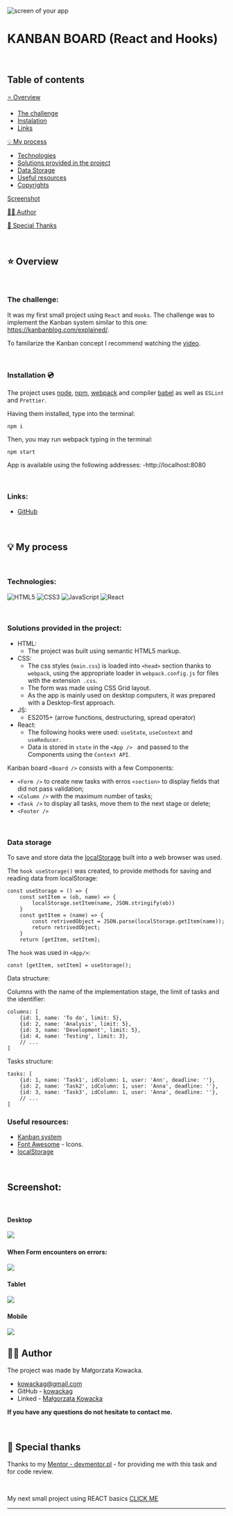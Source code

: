 ![screen of your app](https://via.placeholder.com/1000x300)

# KANBAN BOARD (React and Hooks)

&nbsp;

## Table of contents

[⭐ Overview](#⭐-overview)
  - [The challenge](#the-challenge)
  - [Instalation](#Installation-💿)
  - [Links](#links)

[💡 My process](#💡-my-process)
  - [Technologies](#Technologies)
  - [Solutions provided in the project](#Solutions-provided-in-the-project)
  - [Data Storage](#Data-storage)
  - [Useful resources](#useful-resources)
  - [Copyrights](#copyrights)

[Screenshot](#screenshot)

[🙋‍♂️ Author](#🙋‍♂️-author)

[👏 Special Thanks](#👏-special-thanks)


&nbsp;

## ⭐ Overview

&nbsp;

### **The challenge:**

It was my first small project using `React` and `Hooks`.
The challenge was to implement the Kanban system similar to this one: https://kanbanblog.com/explained/.
&nbsp;

To familarize the Kanban concept I recommend watching the [video](https://www.youtube.com/watch?v=iVaFVa7HYj4&list=PLaD4FvsFdarR3oF1gp5_NmnlL-BQIE9sW&index=1).

&nbsp;

### **Installation 💿**

The project uses [node](https://nodejs.org/en/), [npm](https://www.npmjs.com/), [webpack](https://webpack.js.org/) and compiler [babel](https://babeljs.io/setup#installation) as well as `ESLint` and `Prettier`.

Having them installed, type into the terminal: 
```
npm i
```
Then, you may run webpack typing in the terminal:

```
npm start
```
App is available using the following addresses:
-http://localhost:8080

&nbsp;

### **Links:**
- [GitHub](https://github.com/kowackag/kanban-board-react.git)

&nbsp;
 
## 💡 My process

&nbsp;

### **Technologies:**

![HTML5](https://img.shields.io/badge/html5-%23E34F26.svg?style=for-the-badge&logo=html5&logoColor=white)
![CSS3](https://img.shields.io/badge/css3-%231572B6.svg?style=for-the-badge&logo=css3&logoColor=white)
![JavaScript](https://img.shields.io/badge/javascript-%23323330.svg?style=for-the-badge&logo=javascript&logoColor=%23F7DF1E)
![React](https://img.shields.io/badge/-ReactJs-61DAFB?logo=react&logoColor=white&style=for-the-badge)

&nbsp;
  
### **Solutions provided in the project:**
- HTML:
    - The project was built using semantic HTML5 markup.
- CSS:
    - The css styles (`main.css`) is loaded into `<head>` section  thanks to `webpack`, using the appropriate loader in `webpack.config.js` for files with the extension` .css`.
    - The form was made using CSS Grid layout.
    - As the app is mainly used on desktop computers, it was prepared with a Desktop-first approach.
- JS:
    - ES2015+ (arrow functions, destructuring, spread operator)
- React:
    - The following hooks were used: `useState`, `useContext` and `useReducer`.
    - Data is stored in `state` in the `<App /> ` and passed to the Components using the `Context API`.


Kanban board `<Board />` consists with a few Components:  
- `<Form />` to create new tasks with erros `<section>` to display fields that did not pass validation;
- `<Column />` with the maximum number of tasks;
- `<Task />` to display all tasks, move them to the next stage or delete;
- `<Footer />`

&nbsp;

### Data storage

To save and store data the [localStorage](http://kursjs.pl/kurs/storage/storage.php) built into a web browser was used.
&nbsp;

The `hook useStorage()` was created, to provide methods for saving and reading data from localStorage:
```
const useStorage = () => {
    const setItem = (ob, name) => {
        localStorage.setItem(name, JSON.stringify(ob))
    }
    const getItem = (name) => {
        const retrivedObject = JSON.parse(localStorage.getItem(name));
        return retrivedObject;
    }
    return [getItem, setItem];
```

The `hook` was used in `<App/>`:
```
const [getItem, setItem] = useStorage();
```
Data structure: 

Columns with the name of the implementation stage, the limit of tasks and the identifier:
```
columns: [
    {id: 1, name: 'To do', limit: 5},
    {id: 2, name: 'Analysis', limit: 5},
    {id: 3, name: 'Development', limit: 5},
    {id: 4, name: 'Testing', limit: 3},
    // ...
]
``` 
Tasks structure:
```
tasks: [
    {id: 1, name: 'Task1', idColumn: 1, user: 'Ann', deadline: ''},
    {id: 2, name: 'Task2', idColumn: 1, user: 'Anna', deadline: ''},
    {id: 3, name: 'Task3', idColumn: 1, user: 'Anna', deadline: ''},
    // ...
]
```
### **Useful resources:**

- [Kanban system](https://www.youtube.com/watch?v=iVaFVa7HYj4&list=PLaD4FvsFdarR3oF1gp5_NmnlL-BQIE9sW&index=1)
- [Font Awesome](https://fontawesome.com/) - Icons. 
- [localStorage](http://kursjs.pl/kurs/storage/storage.php)

&nbsp;
## **Screenshot:**
&nbsp;

#### Desktop 

![](./public/screen1.jpg)
&nbsp;

#### When Form encounters on errors:
![](./public/errors.jpg)
&nbsp;

#### Tablet
![](./public/tablet.jpg)
&nbsp;

#### Mobile
![](./public/mobile.jpg)

## 🙋‍♂️ Author

The project was made by Małgorzata Kowacka.
- kowackag@gmail.com
- GitHub - [kowackag](https://github.com/kowackag)
- Linked - [Małgorzata Kowacka](https://www.linkedin.com/in/ma%C5%82gorzata-kowacka-0258a812a/)

 **If you have any questions do not hesitate to contact me.**

&nbsp;

## 👏 Special thanks  
Thanks to my [Mentor - devmentor.pl](https://devmentor.pl/) - for providing me with this task and for code review.

&nbsp;

My next small project using REACT basics  [CLICK ME ](https://github.com/diet-form-and-calc-BMI) 

----